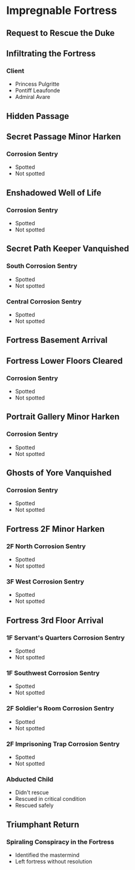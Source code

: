 # Impregnable Fortress

## Request to Rescue the Duke

## Infiltrating the Fortress

### Client

* Princess Pulgritte
* Pontiff Leaufonde
* Admiral Avare

## Hidden Passage

## Secret Passage Minor Harken

### Corrosion Sentry

* Spotted
* Not spotted

## Enshadowed Well of Life

### Corrosion Sentry

* Spotted
* Not spotted

## Secret Path Keeper Vanquished

### South Corrosion Sentry

* Spotted
* Not spotted

### Central Corrosion Sentry

* Spotted
* Not spotted

## Fortress Basement Arrival

## Fortress Lower Floors Cleared

### Corrosion Sentry

* Spotted
* Not spotted

## Portrait Gallery Minor Harken

### Corrosion Sentry

* Spotted
* Not spotted

## Ghosts of Yore Vanquished

### Corrosion Sentry

* Spotted
* Not spotted

## Fortress 2F Minor Harken

### 2F North Corrosion Sentry

* Spotted
* Not spotted

### 3F West Corrosion Sentry

* Spotted
* Not spotted

## Fortress 3rd Floor Arrival

### 1F Servant's Quarters Corrosion Sentry

* Spotted
* Not spotted

### 1F Southwest Corrosion Sentry

* Spotted
* Not spotted

### 2F Soldier's Room Corrosion Sentry

* Spotted
* Not spotted

### 2F Imprisoning Trap Corrosion Sentry

* Spotted
* Not spotted

### Abducted Child

* Didn't rescue
* Rescued in critical condition
* Rescued safely

## Triumphant Return

### Spiraling Conspiracy in the Fortress

* Identified the mastermind
* Left fortress without resolution